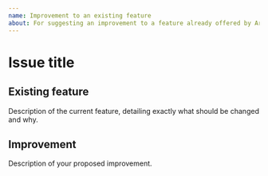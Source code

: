 ```yaml
---
name: Improvement to an existing feature
about: For suggesting an improvement to a feature already offered by Arx
---
```


# Issue title

## Existing feature

Description of the current feature, detailing exactly what should be changed and why.

## Improvement

Description of your proposed improvement.